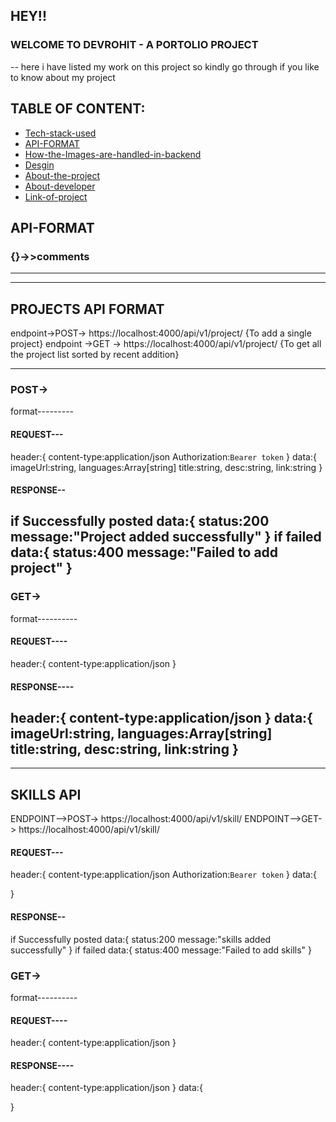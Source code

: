 ## HEY!!
### WELCOME TO DEVROHIT - A PORTOLIO PROJECT

-- here i have listed my work on this project so kindly go through if you like to know about my project





## TABLE OF CONTENT:
- [Tech-stack-used](#tech-stack-used)
- [API-FORMAT](#api-format)
- [How-the-Images-are-handled-in-backend](#how-the-images-are-handled-in-backend)
- [Desgin](#desgin)
- [About-the-project](#about-the-project)
- [About-developer](#about-developer)
- [Link-of-project](#link-of-project)





## API-FORMAT 
### {}->>comments

----------------------------------------------------------------------------------------------
----------------------------------------------------------------------------------------------
## PROJECTS API FORMAT

endpoint->POST-> https://localhost:4000/api/v1/project/     {To add a single project}
endpoint ->GET -> https://localhost:4000/api/v1/project/    {To get all the project list sorted by recent addition}

------------------------------------------------
### POST->
format---------
#### REQUEST---
header:{
  content-type:application/json
  Authorization:`Bearer token`
}
data:{
	imageUrl:string,
	languages:Array[string]
	title:string,
	desc:string,
	link:string
}

#### RESPONSE--
if Successfully posted
data:{
	status:200
	message:"Project added successfully"
}
if failed 
data:{
	status:400
	message:"Failed to add project"
}
---------------------------------------------------------------------------
### GET->
format----------

#### REQUEST----
header:{
	content-type:application/json
}

#### RESPONSE----
header:{
  content-type:application/json
}
data:{
	imageUrl:string,
	languages:Array[string]
	title:string,
	desc:string,
	link:string
}
------------------------------------------------------------------------------------------------------------------
------------------------------------------------------------------------------------------------------------------

## SKILLS API

ENDPOINT-->POST-> https://localhost:4000/api/v1/skill/
ENDPOINT-->GET-> https://localhost:4000/api/v1/skill/

#### REQUEST---
header:{
  content-type:application/json
  Authorization:`Bearer token`
}
data:{
	
}

#### RESPONSE--
if Successfully posted
data:{
	status:200
	message:"skills added successfully"
}
if failed 
data:{
	status:400
	message:"Failed to add skills"
}

### GET->
format----------

#### REQUEST----
header:{
	content-type:application/json
}

#### RESPONSE----
header:{
  content-type:application/json
}
data:{
	
}